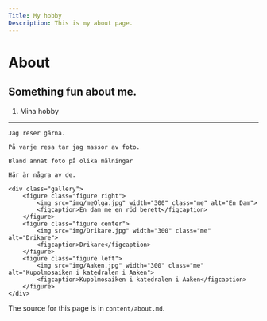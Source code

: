 ```yaml
---
Title: My hobby
Description: This is my about page.
---
```


About
==========================

Something fun about me.
-------------------------

1. Mina hobby
-----------
    Jag reser gärna.

    På varje resa tar jag massor av foto.

    Bland annat foto på olika målningar

    Här är några av de.

    <div class="gallery">
        <figure class="figure right">
            <img src="img/meOlga.jpg" width="300" class="me" alt="En Dam">
            <figcaption>En dam me en röd berett</figcaption>
        </figure>
        <figure class="figure center">
            <img src="img/Drikare.jpg" width="300" class="me" alt="Drikare">
            <figcaption>Drikare</figcaption>
        </figure>
        <figure class="figure left">
            <img src="img/Aaken.jpg" width="300" class="me" alt="Kupolmosaiken i katedralen i Aaken">
            <figcaption>Kupolmosaiken i katedralen i Aaken</figcaption>
        </figure>
    </div>

The source for this page is in `content/about.md`.
